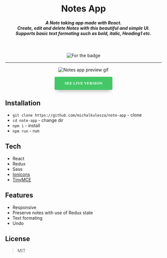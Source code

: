 <h1 align="center">Notes App</h1>
<h5 align="center">A Note taking app made with React. <br> 
Create, edit and delete Notes with this beautiful and simple UI.<br>
Supports basic text formating such as bold, italic, Heading1 etc.</h5>
  <br>
  <p align="center">
    <img src="https://forthebadge.com/images/badges/uses-badges.svg" alt="For the badge">
  </p>

---

<p align="center">
  <img align="center" src="https://github.com/michalkulesza/readme-resources/blob/master/notes.gif" alt="Notes app preview gif" />
 </p>

<p align="center">
	<a href="#" class="myButton" style="box-shadow: 0px 9px 14px -7px #a3a3a3;
      background-color:#44c767;
      border-radius:3px;
      display:inline-block;
      cursor:pointer;
      color:#ffffff;
      font-family:Verdana;
      font-size:13px;
      font-weight:bold;
      padding:13px 32px;
      text-decoration:none;">SEE LIVE VERSION
	</a>    
</p>

## Installation

- `git clone https://github.com/michalkulesza/note-app` - clone
- `cd note-app` - change dir
- `npm i` - install
- `npm run` - run

## Tech

- React
- Redux
- Sass
- [Ionicons](https://www.npmjs.com/package/react-ionicons)
- [TinyMCE](https://www.npmjs.com/package/@tinymce/tinymce-react)

## Features

- Responsive
- Preserve notes with use of Redux state
- Text formating
- Undo

## License

> MIT
